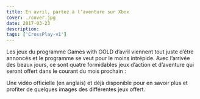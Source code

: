 ```yaml
---
title: En avril, partez à l’aventure sur Xbox
cover: ./cover.jpg
date: 2017-03-23
description: 
tags: ['CrossPlay-v1']
---
```

Les jeux du programme Games with GOLD d’avril viennent tout juste d’être annoncés et le programme se veut pour le moins intrépide. Avec l’arrivée des beaux jours, ce sont quatre formidables jeux d’action et d’aventure qui seront offert dans le courant du mois prochain :

Une vidéo officielle (en anglais) et déjà disponible pour en savoir plus et profiter de quelques images des différentes jeux offert.

